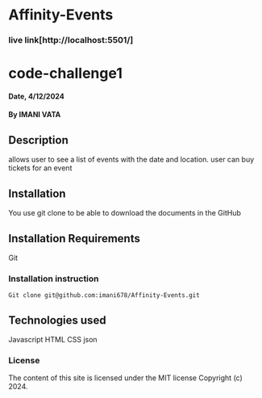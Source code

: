# Affinity-Events

### live link[http://localhost:5501/]

# code-challenge1

#### Date, 4/12/2024

#### By IMANI VATA

## Description

allows user to see a list of events with the date and location.
user can buy tickets for an event

## Installation

You use git clone to be able to download the documents in the GitHub

## Installation Requirements

Git

### Installation instruction

```
Git clone git@github.com:imani678/Affinity-Events.git

```

## Technologies used

Javascript
HTML
CSS
json

### License

The content of this site is licensed under the MIT license
Copyright (c) 2024.
